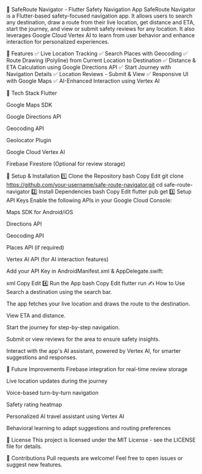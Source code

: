 🚀 SafeRoute Navigator - Flutter Safety Navigation App
SafeRoute Navigator is a Flutter-based safety-focused navigation app. It allows users to search any destination, draw a route from their live location, get distance and ETA, start the journey, and view or submit safety reviews for any location. It also leverages Google Cloud Vertex AI to learn from user behavior and enhance interaction for personalized experiences.

📱 Features
✅ Live Location Tracking
✅ Search Places with Geocoding
✅ Route Drawing (Polyline) from Current Location to Destination
✅ Distance & ETA Calculation using Google Directions API
✅ Start Journey with Navigation Details
✅ Location Reviews - Submit & View
✅ Responsive UI with Google Maps
✅ AI-Enhanced Interaction using Vertex AI

🧐 Tech Stack
Flutter

Google Maps SDK

Google Directions API

Geocoding API

Geolocator Plugin

Google Cloud Vertex AI

Firebase Firestore (Optional for review storage)

🔧 Setup & Installation
1️⃣ Clone the Repository
bash
Copy
Edit
git clone https://github.com/your-username/safe-route-navigator.git
cd safe-route-navigator
2️⃣ Install Dependencies
bash
Copy
Edit
flutter pub get
3️⃣ Setup API Keys
Enable the following APIs in your Google Cloud Console:

Maps SDK for Android/iOS

Directions API

Geocoding API

Places API (if required)

Vertex AI API (for AI interaction features)

Add your API Key in AndroidManifest.xml & AppDelegate.swift:

xml
Copy
Edit
<meta-data android:name="com.google.android.geo.API_KEY" android:value="YOUR_API_KEY"/>
4️⃣ Run the App
bash
Copy
Edit
flutter run
✍️ How to Use
Search a destination using the search bar.

The app fetches your live location and draws the route to the destination.

View ETA and distance.

Start the journey for step-by-step navigation.

Submit or view reviews for the area to ensure safety insights.

Interact with the app's AI assistant, powered by Vertex AI, for smarter suggestions and responses.

📌 Future Improvements
Firebase integration for real-time review storage

Live location updates during the journey

Voice-based turn-by-turn navigation

Safety rating heatmap

Personalized AI travel assistant using Vertex AI

Behavioral learning to adapt suggestions and routing preferences

📄 License
This project is licensed under the MIT License - see the LICENSE file for details.

🙌 Contributions
Pull requests are welcome! Feel free to open issues or suggest new features.


